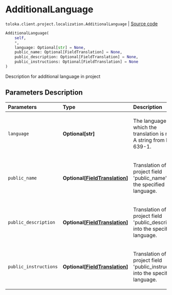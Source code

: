 # AdditionalLanguage
`toloka.client.project.localization.AdditionalLanguage` | [Source code](https://github.com/Toloka/toloka-kit/blob/v1.1.0.post1/src/client/project/localization.py#L11)

```python
AdditionalLanguage(
    self,
    *,
    language: Optional[str] = None,
    public_name: Optional[FieldTranslation] = None,
    public_description: Optional[FieldTranslation] = None,
    public_instructions: Optional[FieldTranslation] = None
)
```

Description for additional language in project

## Parameters Description

| Parameters | Type | Description |
| :----------| :----| :-----------|
`language`|**Optional\[str\]**|<p>The language into which the translation is made. A string from ISO 639-1.</p>
`public_name`|**Optional\[[FieldTranslation](toloka.client.project.localization.AdditionalLanguage.FieldTranslation.md)\]**|<p>Translation of the project field &#x27;public_name&#x27; into the specified language.</p>
`public_description`|**Optional\[[FieldTranslation](toloka.client.project.localization.AdditionalLanguage.FieldTranslation.md)\]**|<p>Translation of the project field &#x27;public_description&#x27; into the specified language.</p>
`public_instructions`|**Optional\[[FieldTranslation](toloka.client.project.localization.AdditionalLanguage.FieldTranslation.md)\]**|<p>Translation of the project field &#x27;public_instructions&#x27; into the specified language.</p>
